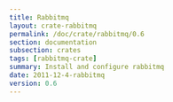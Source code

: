 ```yaml
---
title: Rabbitmq
layout: crate-rabbitmq
permalink: /doc/crate/rabbitmq/0.6
section: documentation
subsection: crates
tags: [rabbitmq-crate]
summary: Install and configure rabbitmq
date: 2011-12-4-rabbitmq
version: 0.6
---
```

